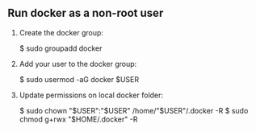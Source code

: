 ## Run docker as a non-root user

1. Create the docker group:

    $ sudo groupadd docker

2. Add your user to the docker group:

    $ sudo usermod -aG docker $USER

3. Update permissions on local docker folder:

    $ sudo chown "$USER":"$USER" /home/"$USER"/.docker -R
    $ sudo chmod g+rwx "$HOME/.docker" -R


